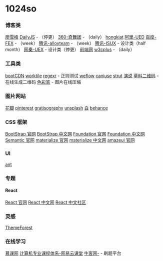 # 1024so

### 博客类
[廖雪峰](http://www.liaoxuefeng.com/)
[DailyJS](http://dailyjs.com/) - （停更）
[360-奇舞团](http://www.75team.com/) - （daily）
[hongkiat](http://www.hongkiat.com/blog/)
[阿里-UED](http://www.aliued.com/)
[百度-FEX](http://fex.baidu.com/) - （week）
[腾讯-alloyteam](http://www.alloyteam.com/) - （week）
[腾讯-ISUX](http://isux.tencent.com/) - 设计类（half month）
[网秦-UEX](http://uec.nq.com/) - 设计类（停更）
[前端网](http://www.w3cfuns.com/)
[w3cplus](http://www.w3cplus.com/) - （daily）


### 工具类
[bootCDN](http://www.bootcdn.cn/)
[worktile](https://worktile.com/)
[regexr](http://regexr.com/) - 正则测试
[weflow](http://weflow.io/)
[caniuse](http://caniuse.com/)
[strut](http://strut.io/)
[演说](http://yanshuo.io/)
[草料二维码](http://cli.im/) - 在线生成二维码
[色彩笔](http://cli.im/) - 图片在线压缩


### 图片网站
[花瓣](http://huaban.com/)
[pinterest](https://www.pinterest.com/)
[gratisography](http://www.gratisography.com/)
[unsplash](https://unsplash.com/)
[白](http://bai.com/)
[behance](https://www.behance.net/)

### CSS 框架
[BootStrap 官网](https://getbootstrap.com/)
[BootStrap 中文网](http://www.bootcss.com/)
[Foundation 官网](http://foundation.zurb.com/)
[Foundation 中文网](http://www.foundcss.com/)
[Semantic 官网](http://semantic-ui.com/)
[materialize 官网](http://materializecss.com/)
[materialize 中文网](http://www.materialscss.com/)
[amazeui 官网](http://amazeui.org/)


### UI
[ant](http://ant.design/)

### 专题


#### React
[React 官网](https://facebook.github.io/react/)
[React 中文网](http://reactjs.cn/react/index.html)
[React 中文社区](http://react-china.org/)

### 灵感
[ThemeForest](http://themeforest.net/)

### 在线学习
[慕课网](http://www.imooc.com/)
[计算机专业课程体系-网易云课堂](http://study.163.com/curricula/cs.htm)
[牛客网-](http://www.nowcoder.com/) - 刷题平台
